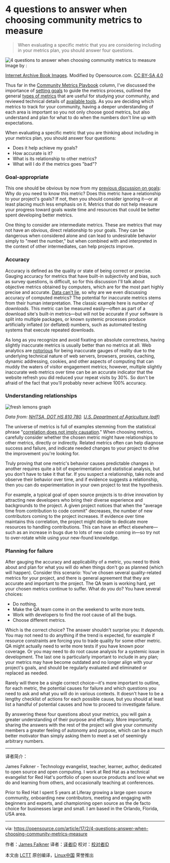 4 questions to answer when choosing community metrics to measure
============================================================

> When evaluating a specific metric that you are considering including in your metrics plan, you should answer four questions.


 ![4 questions to answer when choosing community metrics to measure](https://opensource.com/sites/default/files/styles/image-full-size/public/images/business/metrics_lead-steps-measure.png?itok=dj9mvlQw "4 questions to answer when choosing community metrics to measure") 
Image by : 

[Internet Archive Book Images][4]. Modified by Opensource.com. [CC BY-SA 4.0][5]

Thus far in the [Community Metrics Playbook][6] column, I've discussed the importance of [setting goals][7] to guide the metrics process, outlined the general [types of metrics][8] that are useful for studying your community, and reviewed technical details of [available tools][9]. As you are deciding which metrics to track for your community, having a deeper understanding of each area is important so you not only choose good metrics, but also understand and plan for what to do when the numbers don't line up with expectations.

When evaluating a specific metric that you are thinking about including in your metrics plan, you should answer four questions:

*   Does it help achieve my goals?
*   How accurate is it?
*   What is its relationship to other metrics?
*   What will I do if the metrics goes "bad"?

### Goal-appropriate

This one should be obvious by now from my [previous discussion on goals][10]: Why do you need to know this metric? Does this metric have a relationship to your project's goals? If not, then you should consider ignoring it—or at least placing much less emphasis on it. Metrics that do not help measure your progress toward goals waste time and resources that could be better spent developing better metrics.

One thing to consider are intermediate metrics. These are metrics that may not have an obvious, direct relationship to your goals. They can be dangerous when considered alone and can lead to undesirable behavior simply to "meet the number," but when combined with and interpreted in the context of other intermediates, can help projects improve.

### Accuracy

Accuracy is defined as the quality or state of being correct or precise. Gauging accuracy for metrics that have built-in subjectivity and bias, such as survey questions, is difficult, so for this discussion I'll talk about objective metrics obtained by computers, which are for the most part highly precise and accurate. [Data can't lie][11], so why are we even discussing accuracy of computed metrics? The potential for inaccurate metrics stems from their human interpretation. The classic example here is _number of downloads_. This metric can be measured easily—often as part of a download site's built-in metrics—but will not be accurate if your software is split into multiple packages, or known systemic processes produce artificially inflated (or deflated) numbers, such as automated testing systems that execute repeated downloads.

As long as you recognize and avoid fixating on absolute correctness, having slightly inaccurate metrics is usually better than no metrics at all. Web analytics are [notorious][12] for being inaccurate gauges of reality due to the underlying technical nature of web servers, browsers, proxies, caching, dynamic addressing, cookies, and other aspects of computing that can muddy the waters of visitor engagement metrics; however, multiple slightly inaccurate web metrics over time can be an accurate indicator that the website refresh you did reduced your repeat visits by 30%. So don't be afraid of the fact that you'll probably never achieve 100% accuracy.

### Understanding relationships

 ![fresh lemons graph](https://opensource.com/sites/default/files/f1-falkner-02-2017_520.png "fresh lemons graph") 

_Data from: [NHTSA, DOT HS 810 780][1]. [U.S. Department of Agriculture (pdf)][2]_

The universe of metrics is full of examples stemming from the statistical phrase "[correlation does not imply causation][13]." When choosing metrics, carefully consider whether the chosen metric might have relationships to other metrics, directly or indirectly. Related metrics often can help diagnose success and failure, and indicate needed changes to your project to drive the improvement you're looking for.

Truly proving that one metric's behavior causes predictable changes in another requires quite a bit of experimentation and statistical analysis, but you don't have to take it that far. If you suspect a relationship, take note and observe their behavior over time, and if evidence suggests a relationship, then you can do experimentation in your own project to test the hypothesis.

For example, a typical goal of open source projects is to drive innovation by attracting new developers who bring their diverse experience and backgrounds to the project. A given project notices that when the "average time from contribution to code commit" decreases, the number of new contributors coming to the project increases. If evidence over time maintains this correlation, the project might decide to dedicate more resources to handling contributions. This can have an effect elsewhere—such as an increase in bugs due to lots of new code coming in—so try not to over-rotate while using your new-found knowledge.

### Planning for failure

After gauging the accuracy and applicability of a metric, you need to think about and plan for what you will do when things don't go as planned (which will happen). Consider this scenario: You've chosen several quality-related metrics for your project, and there is general agreement that they are accurate and important to the project. The QA team is working hard, yet your chosen metrics continue to suffer. What do you do? You have several choices:

*   Do nothing.
*   Make the QA team come in on the weekend to write more tests.
*   Work with developers to find the root cause of all the bugs.
*   Choose different metrics.

Which is the correct choice? The answer shouldn't surprise you: _It depends_. You may not need to do anything if the trend is expected, for example if resource constraints are forcing you to trade quality for some other metric. QA might actually need to write more tests if you have known poor coverage. Or you may need to do root cause analysis for a systemic issue in development. The last one is particularly important to include in any plan; your metrics may have become outdated and no longer align with your project's goals, and should be regularly evaluated and eliminated or replaced as needed.

Rarely will there be a single correct choice—it's more important to outline, for each metric, the potential causes for failure and which questions you need to ask and what you will do in various contexts. It doesn't have to be a lengthy checklist of actions for each possible cause, but you should at least list a handful of potential causes and how to proceed to investigate failure.

By answering these four questions about your metrics, you will gain a greater understanding of their purpose and efficacy. More importantly, sharing the answers with the rest of the project will give your community members a greater feeling of autonomy and purpose, which can be a much better motivator than simply asking them to meet a set of seemingly arbitrary numbers.

--------------------------------------------------------------------------------

译者简介：

James Falkner - Technology evangelist, teacher, learner, author, dedicated to open source and open computing. I work at Red Hat as a technical evangelist for Red Hat's portfolio of open source products and love what we do and learning from others, and occasionally teaching at conferences.

Prior to Red Hat I spent 5 years at Liferay growing a large open source community, onboarding new contributors, meeting and engaging with beginners and experts, and championing open source as the de facto choice for businesses large and small. I am based in the Orlando, Florida, USA area.

--------------------------------------------------------------------------------

via: https://opensource.com/article/17/2/4-questions-answer-when-choosing-community-metrics-measure

作者：[James Falkner][a]
译者：[译者ID](https://github.com/译者ID)
校对：[校对者ID](https://github.com/校对者ID)

本文由 [LCTT](https://github.com/LCTT/TranslateProject) 原创编译，[Linux中国](https://linux.cn/) 荣誉推出

[a]:https://opensource.com/users/james-falkner
[1]:https://crashstats.nhtsa.dot.gov/Api/Public/ViewPublication/810780
[2]:http://www.ers.usda.gov/media/320480/wrs0406f_1_.pdf
[3]:https://opensource.com/article/17/2/4-questions-answer-when-choosing-community-metrics-measure?rate=I8iVb2WNG2xAcYFvNaZfoEFTozgl_gQ-Pz8Ra1SveOE
[4]:https://www.flickr.com/photos/internetarchivebookimages/14753212581/in/photolist-otG57a-orWcFN-ovJbD4-orWgoN-otWQTN-otWmY9-otG3wg-otYjFc-otLxay-otWi5N-ovJ8pt-ocuoJr-otG4KZ-ovJ7ok-otWjdj-otY18v-otYqxn-orWptL-otWkzY-otWTnW-otYcHe-otWAx3-octWmY-otWNwd-otL2wq-otYco6-ovHSva-otFSq4-otFPP2-otWmAL-otYtwP-orWAj3-otLjQy-otWDRs-otWoPJ-otG7wR-otWBTQ-otG4b2-otWyD3-orWgCA-otWMzo-otYfHx-otY9oP-otGbrz-orWnwj-orW6gJ-ocuAd8-orW5U1-otWBcu-otFXgr/
[5]:https://creativecommons.org/licenses/by-sa/4.0/
[6]:https://opensource.com/tags/community-metrics-playbook
[7]:https://opensource.com/bus/16/8/measuring-community-health
[8]:https://opensource.com/business/16/9/choosing-right-metrics
[9]:https://opensource.com/article/16/11/tools-collecting-analyzing-community-metrics
[10]:https://opensource.com/bus/16/8/measuring-community-health
[11]:http://management.curiouscatblog.net/2007/08/09/data-cant-lie/
[12]:https://brianclifton.com/pro-lounge-files/accuracy-whitepaper.pdf
[13]:https://en.wikipedia.org/wiki/Correlation_does_not_imply_causation
[14]:https://opensource.com/user/18065/feed
[15]:https://opensource.com/users/james-falkner
